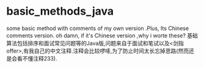 # basic_methods_java
some basic method with comments of my own version .Plus, Its Chinese comments version.
oh damn, if it's Chinese version ,why i worte these?
基础算法包括排序和面试常见问题等的Java版,问题来自于面试和笔试以及<剑指offer>,有我自己的中文注释.注释会比较啰嗦,为了防止时间太长忘掉思路(然而还是会看不懂注释233).
